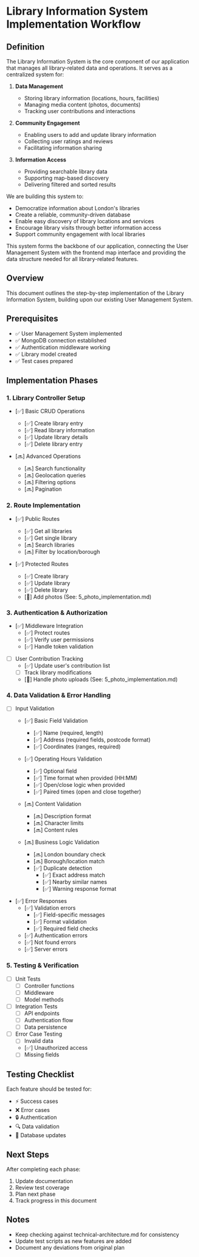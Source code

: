 # Library Information System Implementation Workflow

## Definition

The Library Information System is the core component of our application that manages all library-related data and operations. It serves as a centralized system for:

1. **Data Management**
   - Storing library information (locations, hours, facilities)
   - Managing media content (photos, documents)
   - Tracking user contributions and interactions

2. **Community Engagement**
   - Enabling users to add and update library information
   - Collecting user ratings and reviews
   - Facilitating information sharing

3. **Information Access**
   - Providing searchable library data
   - Supporting map-based discovery
   - Delivering filtered and sorted results

We are building this system to:
- Democratize information about London's libraries
- Create a reliable, community-driven database
- Enable easy discovery of library locations and services
- Encourage library visits through better information access
- Support community engagement with local libraries

This system forms the backbone of our application, connecting the User Management System with the frontend map interface and providing the data structure needed for all library-related features.

## Overview
This document outlines the step-by-step implementation of the Library Information System, building upon our existing User Management System.

## Prerequisites
- ✅ User Management System implemented
- ✅ MongoDB connection established
- ✅ Authentication middleware working
- ✅ Library model created
- ✅ Test cases prepared

## Implementation Phases

### 1. Library Controller Setup
- [✅] Basic CRUD Operations
  - [✅] Create library entry
  - [✅] Read library information
  - [✅] Update library details
  - [✅] Delete library entry

- [🔜] Advanced Operations
  - [🔜] Search functionality
  - [🔜] Geolocation queries
  - [🔜] Filtering options
  - [🔜] Pagination

### 2. Route Implementation
- [✅] Public Routes
  - [✅] Get all libraries
  - [✅] Get single library
  - [🔜] Search libraries
  - [🔜] Filter by location/borough

- [✅] Protected Routes
  - [✅] Create library
  - [✅] Update library
  - [✅] Delete library
  - [📸] Add photos (See: 5_photo_implementation.md)

### 3. Authentication & Authorization
- [✅] Middleware Integration
  - [✅] Protect routes
  - [✅] Verify user permissions
  - [✅] Handle token validation

- [ ] User Contribution Tracking
  - [✅] Update user's contribution list
  - [ ] Track library modifications
  - [📸] Handle photo uploads (See: 5_photo_implementation.md)

### 4. Data Validation & Error Handling
- [ ] Input Validation
  - [✅] Basic Field Validation
    - [✅] Name (required, length)
    - [✅] Address (required fields, postcode format)
    - [✅] Coordinates (ranges, required)
   
  - [✅] Operating Hours Validation
    - [✅] Optional field
    - [✅] Time format when provided (HH:MM)
    - [✅] Open/close logic when provided
    - [✅] Paired times (open and close together)
   
  - [🔜] Content Validation
    - [🔜] Description format
    - [🔜] Character limits
    - [🔜] Content rules
   
  - [🔜] Business Logic Validation
    - [🔜] London boundary check
    - [🔜] Borough/location match
    - [✅] Duplicate detection
      - [✅] Exact address match
      - [✅] Nearby similar names
      - [✅] Warning response format

- [✅] Error Responses
  - [✅] Validation errors
    - [✅] Field-specific messages
    - [✅] Format validation
    - [✅] Required field checks
  - [✅] Authentication errors
  - [✅] Not found errors
  - [✅] Server errors

### 5. Testing & Verification
- [ ] Unit Tests
  - [ ] Controller functions
  - [ ] Middleware
  - [ ] Model methods

- [ ] Integration Tests
  - [ ] API endpoints
  - [ ] Authentication flow
  - [ ] Data persistence

- [ ] Error Case Testing
  - [ ] Invalid data
  - [✅] Unauthorized access
  - [ ] Missing fields

## Testing Checklist
Each feature should be tested for:
- ⚡ Success cases
- ❌ Error cases
- 🔒 Authentication
- 🔍 Data validation
- 📝 Database updates

## Next Steps
After completing each phase:
1. Update documentation
2. Review test coverage
3. Plan next phase
4. Track progress in this document

## Notes
- Keep checking against technical-architecture.md for consistency
- Update test scripts as new features are added
- Document any deviations from original plan 